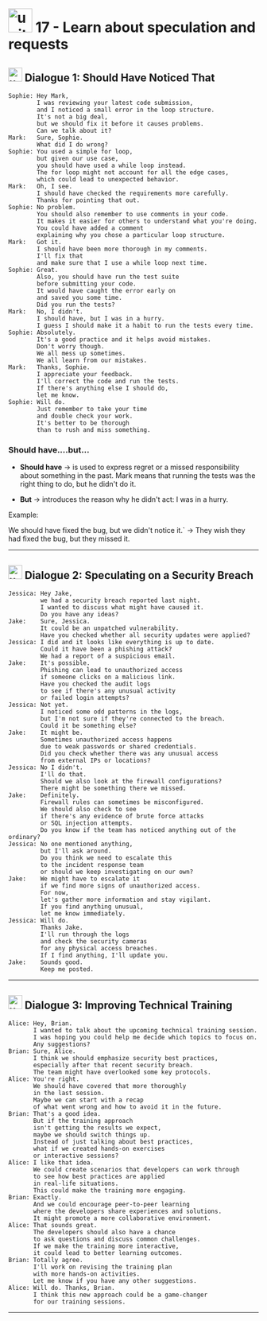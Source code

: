 # <img width="48" height="48" src="https://img.icons8.com/emoji/48/united-kingdom-emoji.png" alt="united-kingdom-emoji"/> 17 - Learn about speculation and requests

## <img width="28" height="28" src="https://img.icons8.com/emoji/28/united-kingdom-emoji.png" alt="united-kingdom-emoji"/> Dialogue 1: Should Have Noticed That

```
Sophie: Hey Mark,
        I was reviewing your latest code submission,
        and I noticed a small error in the loop structure.
        It's not a big deal,
        but we should fix it before it causes problems.
        Can we talk about it?
Mark:   Sure, Sophie.
        What did I do wrong?
Sophie: You used a simple for loop,
        but given our use case,
        you should have used a while loop instead.
        The for loop might not account for all the edge cases,
        which could lead to unexpected behavior.
Mark:   Oh, I see.
        I should have checked the requirements more carefully.
        Thanks for pointing that out.
Sophie: No problem.
        You should also remember to use comments in your code.
        It makes it easier for others to understand what you're doing.
        You could have added a comment
        explaining why you chose a particular loop structure.
Mark:   Got it.
        I should have been more thorough in my comments.
        I'll fix that
        and make sure that I use a while loop next time.
Sophie: Great.
        Also, you should have run the test suite
        before submitting your code.
        It would have caught the error early on
        and saved you some time.
        Did you run the tests?
Mark:   No, I didn't.
        I should have, but I was in a hurry.
        I guess I should make it a habit to run the tests every time.
Sophie: Absolutely.
        It's a good practice and it helps avoid mistakes.
        Don't worry though.
        We all mess up sometimes.
        We all learn from our mistakes.
Mark:   Thanks, Sophie.
        I appreciate your feedback.
        I'll correct the code and run the tests.
        If there's anything else I should do,
        let me know.
Sophie: Will do.
        Just remember to take your time
        and double check your work.
        It's better to be thorough
        than to rush and miss something.
```

### Should have....but...

- **Should have** -> is used to express regret or a missed responsibility about something in the past. Mark means that running the tests was the right thing to do, but he didn't do it.

- **But** -> introduces the reason why he didn't act: I was in a hurry. 

Example:

We should have fixed the bug, but we didn't notice it.` -> They wish they had fixed the bug, but they missed it.

---

## <img width="28" height="28" src="https://img.icons8.com/emoji/28/united-kingdom-emoji.png" alt="united-kingdom-emoji"/> Dialogue 2: Speculating on a Security Breach

```
Jessica: Hey Jake,
         we had a security breach reported last night.
         I wanted to discuss what might have caused it.
         Do you have any ideas?
Jake:    Sure, Jessica.
         It could be an unpatched vulnerability.
         Have you checked whether all security updates were applied?
Jessica: I did and it looks like everything is up to date.
         Could it have been a phishing attack?
         We had a report of a suspicious email.
Jake:    It's possible.
         Phishing can lead to unauthorized access
         if someone clicks on a malicious link.
         Have you checked the audit logs
         to see if there's any unusual activity
         or failed login attempts?
Jessica: Not yet.
         I noticed some odd patterns in the logs,
         but I'm not sure if they're connected to the breach.
         Could it be something else?
Jake:    It might be.
         Sometimes unauthorized access happens
         due to weak passwords or shared credentials.
         Did you check whether there was any unusual access
         from external IPs or locations?
Jessica: No I didn't.
         I'll do that.
         Should we also look at the firewall configurations?
         There might be something there we missed.
Jake:    Definitely.
         Firewall rules can sometimes be misconfigured.
         We should also check to see
         if there's any evidence of brute force attacks
         or SQL injection attempts.
         Do you know if the team has noticed anything out of the ordinary?
Jessica: No one mentioned anything,
         but I'll ask around.
         Do you think we need to escalate this
         to the incident response team
         or should we keep investigating on our own?
Jake:    We might have to escalate it
         if we find more signs of unauthorized access.
         For now,
         let's gather more information and stay vigilant.
         If you find anything unusual,
         let me know immediately.
Jessica: Will do.
         Thanks Jake.
         I'll run through the logs
         and check the security cameras
         for any physical access breaches.
         If I find anything, I'll update you.
Jake:    Sounds good.
         Keep me posted.
```


---

## <img width="28" height="28" src="https://img.icons8.com/emoji/28/united-kingdom-emoji.png" alt="united-kingdom-emoji"/> Dialogue 3: Improving Technical Training

```
Alice: Hey, Brian.
       I wanted to talk about the upcoming technical training session.
       I was hoping you could help me decide which topics to focus on.
       Any suggestions?
Brian: Sure, Alice.
       I think we should emphasize security best practices,
       especially after that recent security breach.
       The team might have overlooked some key protocols.
Alice: You're right.
       We should have covered that more thoroughly
       in the last session.
       Maybe we can start with a recap
       of what went wrong and how to avoid it in the future.
Brian: That's a good idea.
       But if the training approach
       isn't getting the results we expect,
       maybe we should switch things up.
       Instead of just talking about best practices,
       what if we created hands-on exercises
       or interactive sessions?
Alice: I like that idea.
       We could create scenarios that developers can work through
       to see how best practices are applied
       in real-life situations.
       This could make the training more engaging.
Brian: Exactly.
       And we could encourage peer-to-peer learning
       where the developers share experiences and solutions.
       It might promote a more collaborative environment.
Alice: That sounds great.
       The developers should also have a chance
       to ask questions and discuss common challenges.
       If we make the training more interactive,
       it could lead to better learning outcomes.
Brian: Totally agree.
       I'll work on revising the training plan
       with more hands-on activities.
       Let me know if you have any other suggestions.
Alice: Will do. Thanks, Brian.
       I think this new approach could be a game-changer
       for our training sessions.
```

---
